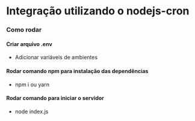# Integração utilizando o nodejs-cron
### Como rodar 
#### Criar arquivo .env
- Adicionar variáveis de ambientes
#### Rodar comando npm para instalação das dependências
- npm i ou yarn
#### Rodar comando para iniciar o servidor
- node index.js
